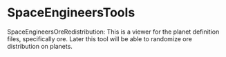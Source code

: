 # SpaceEngineersTools

SpaceEngineersOreRedistribution:
This is a viewer for the planet definition files, specifically ore.
Later this tool will be able to randomize ore distribution on planets.